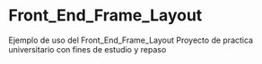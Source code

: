 # Front_End_Frame_Layout
Ejemplo de uso del Front_End_Frame_Layout
Proyecto de practica universitario con fines de estudio y repaso
